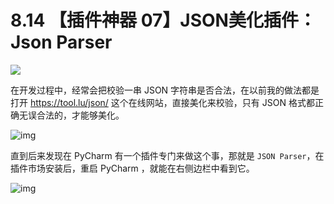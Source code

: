 # 8.14 【插件神器 07】JSON美化插件：Json Parser

![](http://image.iswbm.com/20200804124133.png)

在开发过程中，经常会把校验一串 JSON 字符串是否合法，在以前我的做法都是打开 https://tool.lu/json/ 这个在线网站，直接美化来校验，只有 JSON 格式都正确无误合法的，才能够美化。

![img](http://image.iswbm.com/image-20201226184407028.png)

直到后来发现在 PyCharm 有一个插件专门来做这个事，那就是 `JSON Parser`，在插件市场安装后，重启 PyCharm ，就能在右侧边栏中看到它。

![img](http://image.iswbm.com/image-20201226184631883.png)


